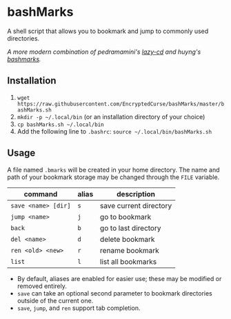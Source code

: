 # bashMarks
A shell script that allows you to bookmark and jump to commonly used directories.

*A more modern combination of pedramamini's [lazy-cd](https://github.com/pedramamini/lazy-cd) and huyng's [bashmarks](https://github.com/huyng/bashmarks).*

## Installation
 1. `wget https://raw.githubusercontent.com/EncryptedCurse/bashMarks/master/bashMarks.sh`
 2. `mkdir -p ~/.local/bin` (or an installation directory of your choice)
 3. `cp bashMarks.sh ~/.local/bin`
 4. Add the following line to `.bashrc`: `source ~/.local/bin/bashMarks.sh`

## Usage
A file named `.bmarks` will be created in your home directory. The name and path of your bookmark storage may be changed through the `FILE` variable.

| command | alias | description |
|---------|-------|-------------|
|`save <name> [dir]`|`s`|save current directory|
|`jump <name>`|`j`|go to bookmark|
|`back`|`b`|go to last directory|
|`del <name>`|`d`|delete bookmark|
|`ren <old> <new>`|`r`|rename bookmark|
|`list`|`l`|list all bookmarks|

* By default, aliases are enabled for easier use; these may be modified or removed entirely.
* `save` can take an optional second parameter to bookmark directories outside of the current one.   
* `save`, `jump`, and `ren` support tab completion.
